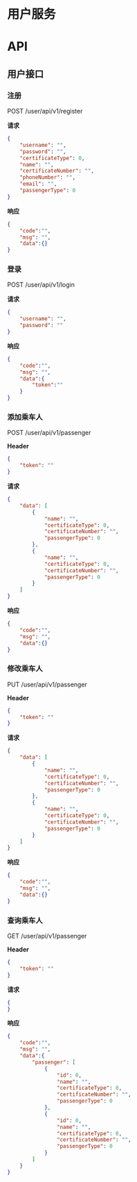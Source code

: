 # 用户服务

# API

## 用户接口

### 注册

POST /user/api/v1/register

**请求**

```json
{
    "username": "",
    "password": "",
    "certificateType": 0,
    "name": "",
    "certificateNumber": "",
    "phoneNumber": "",
    "email": "",
    "passengerType": 0
}
```

**响应**

```json
{
    "code":"",
    "msg": "",
    "data":{}
}
```

### 登录

POST /user/api/v1/login

**请求**

```json
{
    "username": "",
    "password": ""
}
```

**响应**

```json
{
    "code":"",
    "msg": "",
    "data":{
        "token":""
    }
}
```

### 添加乘车人

POST /user/api/v1/passenger

**Header**

```json
{
    "token": ""
}
```

**请求**

```json
{
    "data": [
        {
            "name": "",
            "certificateType": 0,
            "certificateNumber": "",
            "passengerType": 0
        },
        {
            "name": "",
            "certificateType": 0,
            "certificateNumber": "",
            "passengerType": 0
        }
    ]
}
```

**响应**

```json
{
    "code":"",
    "msg": "",
    "data":{}
}
```

### 修改乘车人

PUT /user/api/v1/passenger

**Header**

```json
{
    "token": ""
}
```

**请求**

```json
{
    "data": [
        {
            "name": "",
            "certificateType": 0,
            "certificateNumber": "",
            "passengerType": 0
        },
        {
            "name": "",
            "certificateType": 0,
            "certificateNumber": "",
            "passengerType": 0
        }
    ]
}
```

**响应**

```json
{
    "code":"",
    "msg": "",
    "data":{}
}
```

### 查询乘车人

GET /user/api/v1/passenger

**Header**

```json
{
    "token": ""
}
```

**请求**

```json
{
}
```

**响应**

```json
{
    "code":"",
    "msg": "",
    "data":{
        "passenger": [
            {
                "id": 0,
                "name": "",
                "certificateType": 0,
                "certificateNumber": "",
                "passengerType": 0
            },
            {
                "id": 0,
                "name": "",
                "certificateType": 0,
                "certificateNumber": "",
                "passengerType": 0
            }
        ]
    }
}
```

